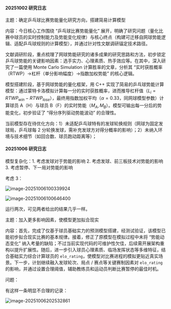 #### 20251002 研究日志

主题：确定乒乓球比赛势能量化研究方向，搭建简易计算模型

内容：今日核心工作围绕 “乒乓球比赛势能量化” 展开，明确了研究问题（量化比赛中球员的实时控制能力及势能变化规律）与核心终点（构建可迁移自网球势能逻辑、适配乒乓球规则的计算模型），并通过针对性文献调研锚定技术路径。

文献调研阶段，重点梳理了网球势能研究的诸多成果的研究思路和方法，初步锁定乒乓球势能的关键影响因素：选手实力、心理素质、热手效应等。在其中，深入研究了一篇使用 Monte Carlo Simulation 计算胜率的文章，分析其 “实时获胜概率（RTWP）→杠杆（单分影响幅度）→指数加权势能” 的核心逻辑。

模型搭建阶段，基于网球势能的量化框架，用 C++ 实现了简易的乒乓球势能计算模型：通过蒙特卡洛模拟计算每一分的实时获胜概率，进而推导杠杆值（$L_i = RTWP_{win} - RTWP_{lose}$），最终用指数加权平均（$\alpha=0.33$，同网球模型参数）计算球员 A（H）与球员 B（F）的实时势能（$M_A, M_B$）。模型可输出每一分后的势能变化，初步验证了 “得分序列驱动势能波动” 的合理性。

当前模型存在待优化方向：1）未适配乒乓球特有的发球轮换规则（网球为固定发球局，乒乓球每 2 分轮换发球，需补充发球方对得分概率的影响）；2）未纳入环境与技术细节（如回合数、球员跑动距离等）；

#### 20251006 研究日志

模型复杂化：1. 考虑发球对于势能的影响 2. 考虑发球、前三板技术对势能的影响 3. 考虑暂停、下一局对势能的影响

考虑 3：

![image-20251006100339924](E:\课题研究\研究日志.assets\image-20251006100339924.png)

![image-20251006100646400](E:\课题研究\研究日志.assets\image-20251006100646400.png)

运行两次，可见两者给出的结果几乎一样。

主题：加入更多影响因素，使模型更加拟合现实

内容：首先，完成了仅基于球员基础实力的预测模型搭建，经测试验证，该模型已能初步拟合现实比赛的基本规律。接着，修正了原模型在模拟过程中未将 “势能动态变化” 纳入考量的缺陷；不过当前实现代码的可维护性欠佳，后续需开展架构重构以提升扩展性。随后，进一步引入球员心理素质、临场发挥状态等多维特征，结合基础实力综合计算球员的 `elo_rating`，使模型对比赛进程的模拟更贴近真实场景。下一步，计划继续融入发球轮次、局点 / 赛点等关键赛制因素对 `elo_rating` 的影响，并通过设置合理阈值，辅助教练员和运动员判断比赛暂停的最佳时机。

问题：

有这样一条明显不合理的记录：

![image-20251006202532861](E:\课题研究\markdown\研究日志.assets\image-20251006202532861.png)